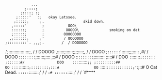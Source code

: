                 ...
             ;::::;
           ;::::; :;
         ;:::::'   :;   okay Letssee.
        ;:::::;     ;.                  skid down.
       ,:::::'       ;           OOO\    
       ::::::;       ;          OOOOO\              smoking on dat
       ;:::::;       ;         OOOOOOOO
      ,;::::::;     ;'         / OOOOOOO
    ;:::::::::`. ,,,;.        /  / DOOOOOO
  .';:::::::::::::::::;,     /  /     DOOOO
 ,::::::;::::::;;;;::::;,   /  /        DOOO
;`::::::`'::::::;;;::::: ,#/  /          DOOO
:`:::::::`;::::::;;::: ;::#  /            DOOO
::`:::::::`;:::::::: ;::::# /              DOO
`:`:::::::`;:::::: ;::::::#/               DOO   
 :::`:::::::`;; ;:::::::::##                OO
 ::::`:::::::`;::::::::;:::#                OO
 `:::::`::::::::::::;'`:;::#                O    Cat Dead.
  `:::::`::::::::;' /  / `:#
   ::::::`:::::;'  /  /   `#****
